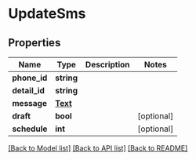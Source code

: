 # UpdateSms

## Properties
Name | Type | Description | Notes
------------ | ------------- | ------------- | -------------
**phone_id** | **string** |  | 
**detail_id** | **string** |  | 
**message** | [**Text**](Text.md) |  | 
**draft** | **bool** |  | [optional] 
**schedule** | **int** |  | [optional] 

[[Back to Model list]](../README.md#documentation-for-models) [[Back to API list]](../README.md#documentation-for-api-endpoints) [[Back to README]](../README.md)


